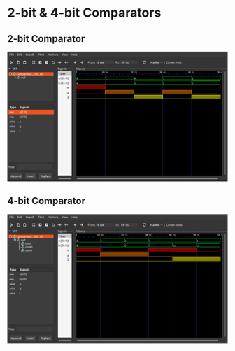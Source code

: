 # 2-bit & 4-bit Comparators
## 2-bit Comparator
![2-bit Comparator Simulation](https://github.com/shivamsingha/hardware-lab-verilog/raw/main/comparator_2bit_4bit/comparator_2bit.png)
## 4-bit Comparator
![4-bit Comparator Simulation](https://github.com/shivamsingha/hardware-lab-verilog/raw/main/comparator_2bit_4bit/comparator_4bit.png)